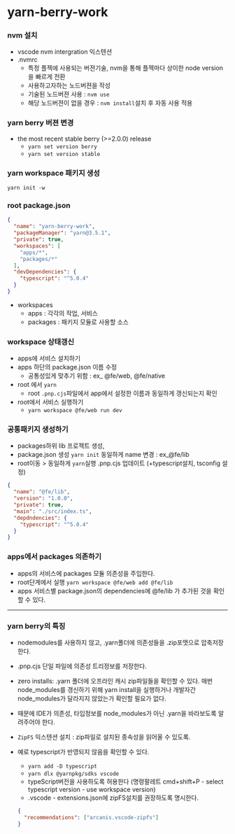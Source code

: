 # yarn-berry-work

### nvm 설치 
- vscode nvm intergration 익스텐션
- .nvmrc 
  - 특정 플젝에 사용되는 버젼기술, nvm을 통해 플젝마다 상이한 node version을 빠르게 전환
  - 사용하고자하는 노드버젼을 작성
  - 기술된 노드버젼 사용 : `nvm use`
  - 해당 노드버젼이 없을 경우 : `nvm install`설치 후 자동 사용 적용


### yarn berry 버젼 변경
- the most recent stable berry (>=2.0.0) release
  - `yarn set version berry`
  - `yarn set version stable`
  
  
### yarn workspace 패키지 생성
`yarn init -w`

### root package.json
```json
{
  "name": "yarn-berry-work",
  "packageManager": "yarn@3.5.1",
  "private": true,
  "workspaces": [
    "apps/*",
    "packages/*"
  ],
  "devDependencies": {
    "typescript": "^5.0.4"
  }
}            
```
- workspaces 
  - apps : 각각의 작업, 서비스
  - packages : 패키지 모듈로 사용할 소스
  
### workspace 상태갱신
- apps에 서비스 설치하기
- apps 하단의 package.json 이름 수정
  - 공통성있게 맞추기 위함 : ex_ @fe/web, @fe/native
- root 에서 `yarn`
  - root `.pnp.cjs`파일에서 app에서 설정한 이름과 동일하게 갱신되는지 확인
- root에서 서비스 실행하기
  - `yarn workspace @fe/web run dev`
  
  
  
### 공통패키지 생성하기
- packages하위 lib 프로젝트 생성,
- package.json 생성
  `yarn init`
  동일하게 name 변경 : ex_@fe/lib
- root이동 > 동일하게 `yarn`실행 .pnp.cjs 업데이트
(+typescript설치, tsconfig 설정)


```json
{
  "name": "@fe/lib",
  "version": "1.0.0",
  "private": true,
  "main": "./src/index.ts",
  "depdndencies": {
    "typescript": "^5.0.4"
  }
}
```


### apps에서 packages 의존하기

- apps의 서비스에 packages 모듈 의존성을 주입한다.
- root단계에서 실행
  `yarn workspace @fe/web add @fe/lib`
- apps 서비스별 package.json의 dependencies에 @fe/lib 가 추가된 것을 확인할 수 있다.

---

### yarn berry의 특징

- nodemodules를 사용하지 않고, .yarn폴더에 의존성들을 .zip포맷으로 압축저장한다.
- .pnp.cjs 단일 파일에 의존성 트리정보를 저장한다.
- zero installs: .yarn 폴더에 오프라인 캐시 zip파일들을 확인할 수 있다.
매번 node_modules를 갱신하기 위해 yarn install을 실행하거나 개발자간 node_modules가 달라지지 않았는가 확인할 필요가 없다.
- 때문에 IDE가 의존성, 타입정보를 node_modules가 아닌 .yarn을 바라보도록 알려주어야 한다. 
- `ZipFS` 익스텐션 설치 : zip파일로 설치된 종속성을 읽어올 수 있도록.

- 예로 typescript가 반영되지 않음을 확인할 수 있다.
  - `yarn add -D typescript`
  - `yarn dlx @yarnpkg/sdks vscode`
  - typeScript버전을 사용하도록 허용한다 
    (명령팔레트 cmd+shift+P - select typescript version - use workspace version)
  - .vscode - extensions.json에 zipFS설치를 권장하도록 명시한다.

  ```json
  {
    "recommendations": ["arcanis.vscode-zipfs"]
  }
  ```

